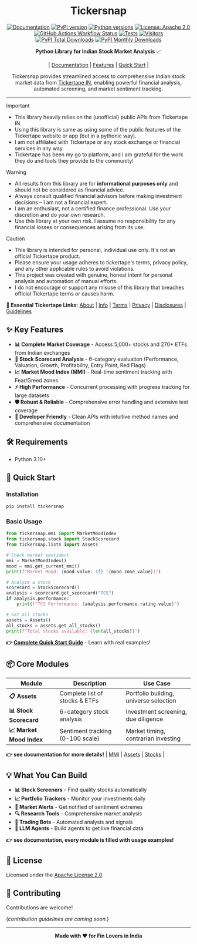 <div align='center'>

# Tickersnap

[![Documentation](https://img.shields.io/badge/docs-mkdocs-4baaaa.svg?logo=materialformkdocs&logoColor=white)](https://mratanusarkar.github.io/tickersnap)
[![PyPI version](https://img.shields.io/pypi/v/tickersnap.svg?color=blue&logo=pypi&logoColor=white)](https://pypi.org/project/tickersnap/)
[![Python versions](https://img.shields.io/pypi/pyversions/tickersnap.svg?color=blue&logo=python&logoColor=white)](https://pypi.org/project/tickersnap/)
[![License: Apache 2.0](https://img.shields.io/badge/License-Apache%202.0-orange.svg?logo=apache&logoColor=white)](https://github.com/mratanusarkar/tickersnap/blob/main/LICENSE)
<br>
[![GitHub Actions Workflow Status](https://img.shields.io/github/actions/workflow/status/mratanusarkar/tickersnap/docs.yml?logo=githubactions&logoColor=white&label=build)](https://github.com/mratanusarkar/tickersnap/actions)
[![Tests](https://img.shields.io/github/actions/workflow/status/mratanusarkar/tickersnap/tests.yml?logo=cachet&logoColor=white&label=tests)](https://github.com/mratanusarkar/tickersnap/actions)
[![Visitors](https://api.visitorbadge.io/api/visitors?path=https%3A%2F%2Fgithub.com%2Fmratanusarkar%2Ftickersnap&label=view&labelColor=%235e5e5e&countColor=%237C8AA0&style=flat&labelStyle=lower)](https://visitorbadge.io/status?path=https%3A%2F%2Fgithub.com%2Fmratanusarkar%2Ftickersnap)
[![PyPI Total Downloads](https://static.pepy.tech/badge/tickersnap)](https://pepy.tech/projects/tickersnap)
[![PyPI Monthly Downloads](https://img.shields.io/pypi/dm/tickersnap?style=flat&color=%231F86BF)](https://pypistats.org/packages/tickersnap)

**Python Library for Indian Stock Market Analysis** 📈

|
[Documentation](https://mratanusarkar.github.io/tickersnap/) |
[Features](#-key-features) |
[Quick Start](#-quick-start)
|

Tickersnap provides streamlined access to comprehensive Indian stock market data from [Tickertape IN](https://www.tickertape.in), enabling powerful financial analysis, automated screening, and market sentiment tracking.

</div>

---

> [!IMPORTANT]
> - This library heavily relies on the (unofficial) public APIs from Tickertape IN.
> - Using this library is same as using some of the public features of the Tickertape website or app (but in a pythonic way).
> - I am not affiliated with Tickertape or any stock exchange or financial services in any way.
> - Tickertape has been my go to platform, and I am grateful for the work they do and tools they provide to the community!

> [!WARNING]
> - All results from this library are for **informational purposes only** and should not be considered as financial advice.
> - Always consult qualified financial advisors before making investment decisions – I am not a financial expert.
> - I am an enthusiast, not a certified finance professional. Use your discretion and do your own research.
> - Use this library at your own risk. I assume no responsibility for any financial losses or consequences arising from its use.

> [!CAUTION]
> - This library is intended for personal, individual use only. It's not an official Tickertape product.
> - Please ensure your usage adheres to tickertape's terms, privacy policy, and any other applicable rules to avoid violations.
> - This project was created with genuine, honest intent for personal analysis and automation of manual efforts.
> - I do not encourage or support any misuse of this library that breaches official Tickertape terms or causes harm.

**🔗 Essential Tickertape Links:**
[About](https://www.tickertape.in/meta/about) | [Info](https://www.tickertape.in/meta/analytical-tools) | [Terms](https://www.tickertape.in/meta/terms) | [Privacy](https://www.tickertape.in/meta/privacy) | [Disclosures](https://www.tickertape.in/meta/disclosures) | [Guidelines](https://www.tickertape.in/meta/community-guidelines)

## ✨ Key Features

- **📊 Complete Market Coverage** - Access 5,000+ stocks and 270+ ETFs from Indian exchanges
- **🎯 Stock Scorecard Analysis** - 6-category evaluation (Performance, Valuation, Growth, Profitability, Entry Point, Red Flags)
- **📈 Market Mood Index (MMI)** - Real-time sentiment tracking with Fear/Greed zones
- **⚡ High Performance** - Concurrent processing with progress tracking for large datasets
- **🛡️ Robust & Reliable** - Comprehensive error handling and extensive test coverage
- **🔧 Developer Friendly** - Clean APIs with intuitive method names and comprehensive documentation

## 🛠️ Requirements

- Python 3.10+

## 🚀 Quick Start

### Installation

```bash
pip install tickersnap
```

### Basic Usage

```python
from tickersnap.mmi import MarketMoodIndex
from tickersnap.stock import StockScorecard
from tickersnap.lists import Assets

# Check market sentiment
mmi = MarketMoodIndex()
mood = mmi.get_current_mmi()
print(f"Market Mood: {mood.value:.1f} ({mood.zone.value})")

# Analyze a stock
scorecard = StockScorecard()
analysis = scorecard.get_scorecard("TCS")
if analysis.performance:
    print(f"TCS Performance: {analysis.performance.rating.value}")

# Get all stocks
assets = Assets()
all_stocks = assets.get_all_stocks()
print(f"Total stocks available: {len(all_stocks)}")
```

**👉 [Complete Quick Start Guide](https://mratanusarkar.github.io/tickersnap/quickstart/)** - Learn with real examples!

## 📦 Core Modules

| Module | Description | Use Case |
|--------|-------------|----------|
| **📋 Assets** | Complete list of stocks & ETFs | Portfolio building, universe selection |
| **📊 Stock Scorecard** | 6-category stock analysis | Investment screening, due diligence |
| **📈 Market Mood Index** | Sentiment tracking (0-100 scale) | Market timing, contrarian investing |

**👉 see documentation for more details!** | [MMI](https://mratanusarkar.github.io/tickersnap/tickersnap/mmi/) | [Assets](https://mratanusarkar.github.io/tickersnap/tickersnap/lists/) | [Stocks](https://mratanusarkar.github.io/tickersnap/tickersnap/stock/) |

## 💡 What You Can Build

- **📊 Stock Screeners** - Find quality stocks automatically
- **📈 Portfolio Trackers** - Monitor your investments daily  
- **🎯 Market Alerts** - Get notified of sentiment extremes
- **🔍 Research Tools** - Comprehensive market analysis
- **🤖 Trading Bots** - Automated analysis and signals
- **🧠 LLM Agents** - Build agents to get live financial data

**👉 see documentation, every module is filled with usage examples!**

## 📄 License

Licensed under the [Apache License 2.0](LICENSE)

## 🤝 Contributing

Contributions are welcome!

(_contribution guidelines are coming soon._)

---

<div align='center'>

**Made with ❤️ for Fin Lovers in India**

</div>
